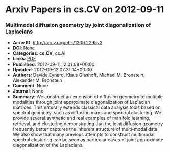# Arxiv Papers in cs.CV on 2012-09-11
### Multimodal diffusion geometry by joint diagonalization of Laplacians
- **Arxiv ID**: http://arxiv.org/abs/1209.2295v2
- **DOI**: None
- **Categories**: **cs.CV**, cs.AI
- **Links**: [PDF](http://arxiv.org/pdf/1209.2295v2)
- **Published**: 2012-09-11 12:01:08+00:00
- **Updated**: 2012-09-12 07:31:14+00:00
- **Authors**: Davide Eynard, Klaus Glashoff, Michael M. Bronstein, Alexander M. Bronstein
- **Comment**: None
- **Journal**: None
- **Summary**: We construct an extension of diffusion geometry to multiple modalities through joint approximate diagonalization of Laplacian matrices. This naturally extends classical data analysis tools based on spectral geometry, such as diffusion maps and spectral clustering. We provide several synthetic and real examples of manifold learning, retrieval, and clustering demonstrating that the joint diffusion geometry frequently better captures the inherent structure of multi-modal data. We also show that many previous attempts to construct multimodal spectral clustering can be seen as particular cases of joint approximate diagonalization of the Laplacians.



